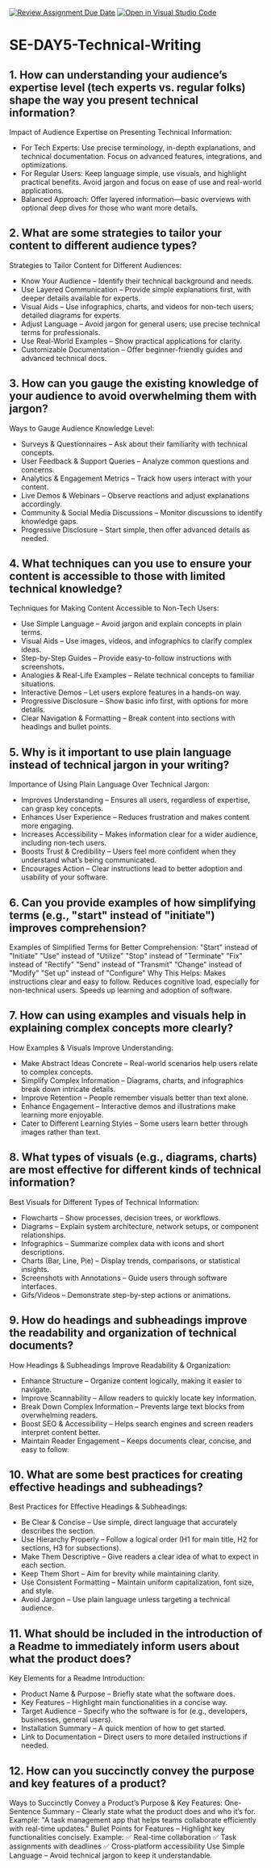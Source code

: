 [![Review Assignment Due Date](https://classroom.github.com/assets/deadline-readme-button-22041afd0340ce965d47ae6ef1cefeee28c7c493a6346c4f15d667ab976d596c.svg)](https://classroom.github.com/a/zsAR-pyY)
[![Open in Visual Studio Code](https://classroom.github.com/assets/open-in-vscode-2e0aaae1b6195c2367325f4f02e2d04e9abb55f0b24a779b69b11b9e10269abc.svg)](https://classroom.github.com/online_ide?assignment_repo_id=18554881&assignment_repo_type=AssignmentRepo)
# SE-DAY5-Technical-Writing
## 1. How can understanding your audience’s expertise level (tech experts vs. regular folks) shape the way you present technical information?
Impact of Audience Expertise on Presenting Technical Information:
- For Tech Experts: Use precise terminology, in-depth explanations, and technical documentation. Focus on advanced features, integrations, and optimizations.
- For Regular Users: Keep language simple, use visuals, and highlight practical benefits. Avoid jargon and focus on ease of use and real-world applications.
- Balanced Approach: Offer layered information—basic overviews with optional deep dives for those who want more details.
## 2. What are some strategies to tailor your content to different audience types?
Strategies to Tailor Content for Different Audiences:
- Know Your Audience – Identify their technical background and needs.
- Use Layered Communication – Provide simple explanations first, with deeper details available for experts.
- Visual Aids – Use infographics, charts, and videos for non-tech users; detailed diagrams for experts.
- Adjust Language – Avoid jargon for general users; use precise technical terms for professionals.
- Use Real-World Examples – Show practical applications for clarity.
- Customizable Documentation – Offer beginner-friendly guides and advanced technical docs.
## 3. How can you gauge the existing knowledge of your audience to avoid overwhelming them with jargon?
Ways to Gauge Audience Knowledge Level:
- Surveys & Questionnaires – Ask about their familiarity with technical concepts.
- User Feedback & Support Queries – Analyze common questions and concerns.
- Analytics & Engagement Metrics – Track how users interact with your content.
- Live Demos & Webinars – Observe reactions and adjust explanations accordingly.
- Community & Social Media Discussions – Monitor discussions to identify knowledge gaps.
- Progressive Disclosure – Start simple, then offer advanced details as needed.
## 4. What techniques can you use to ensure your content is accessible to those with limited technical knowledge?
Techniques for Making Content Accessible to Non-Tech Users:
- Use Simple Language – Avoid jargon and explain concepts in plain terms.
- Visual Aids – Use images, videos, and infographics to clarify complex ideas.
- Step-by-Step Guides – Provide easy-to-follow instructions with screenshots.
- Analogies & Real-Life Examples – Relate technical concepts to familiar situations.
- Interactive Demos – Let users explore features in a hands-on way.
- Progressive Disclosure – Show basic info first, with options for more details.
- Clear Navigation & Formatting – Break content into sections with headings and bullet points.
## 5. Why is it important to use plain language instead of technical jargon in your writing?
Importance of Using Plain Language Over Technical Jargon:
- Improves Understanding – Ensures all users, regardless of expertise, can grasp key concepts.
- Enhances User Experience – Reduces frustration and makes content more engaging.
- Increases Accessibility – Makes information clear for a wider audience, including non-tech users.
- Boosts Trust & Credibility – Users feel more confident when they understand what’s being communicated.
- Encourages Action – Clear instructions lead to better adoption and usability of your software.
## 6. Can you provide examples of how simplifying terms (e.g., "start" instead of "initiate") improves comprehension?
Examples of Simplified Terms for Better Comprehension:
"Start" instead of "Initiate"
"Use" instead of "Utilize"
"Stop" instead of "Terminate"
"Fix" instead of "Rectify"
"Send" instead of "Transmit"
"Change" instead of "Modify"
"Set up" instead of "Configure"
Why This Helps:
Makes instructions clear and easy to follow.
Reduces cognitive load, especially for non-technical users.
Speeds up learning and adoption of software.
## 7. How can using examples and visuals help in explaining complex concepts more clearly?
How Examples & Visuals Improve Understanding:
- Make Abstract Ideas Concrete – Real-world scenarios help users relate to complex concepts.
- Simplify Complex Information – Diagrams, charts, and infographics break down intricate details.
- Improve Retention – People remember visuals better than text alone.
- Enhance Engagement – Interactive demos and illustrations make learning more enjoyable.
- Cater to Different Learning Styles – Some users learn better through images rather than text.
## 8. What types of visuals (e.g., diagrams, charts) are most effective for different kinds of technical information?
Best Visuals for Different Types of Technical Information:
- Flowcharts – Show processes, decision trees, or workflows.
- Diagrams – Explain system architecture, network setups, or component relationships.
- Infographics – Summarize complex data with icons and short descriptions.
- Charts (Bar, Line, Pie) – Display trends, comparisons, or statistical insights.
- Screenshots with Annotations – Guide users through software interfaces.
- Gifs/Videos – Demonstrate step-by-step actions or animations.
## 9. How do headings and subheadings improve the readability and organization of technical documents?
How Headings & Subheadings Improve Readability & Organization:
- Enhance Structure – Organize content logically, making it easier to navigate.
- Improve Scannability – Allow readers to quickly locate key information.
- Break Down Complex Information – Prevents large text blocks from overwhelming readers.
- Boost SEO & Accessibility – Helps search engines and screen readers interpret content better.
- Maintain Reader Engagement – Keeps documents clear, concise, and easy to follow.
## 10. What are some best practices for creating effective headings and subheadings?
Best Practices for Effective Headings & Subheadings:
- Be Clear & Concise – Use simple, direct language that accurately describes the section.
- Use Hierarchy Properly – Follow a logical order (H1 for main title, H2 for sections, H3 for subsections).
- Make Them Descriptive – Give readers a clear idea of what to expect in each section.
- Keep Them Short – Aim for brevity while maintaining clarity.
- Use Consistent Formatting – Maintain uniform capitalization, font size, and style.
- Avoid Jargon – Use plain language unless targeting a technical audience.
## 11. What should be included in the introduction of a Readme to immediately inform users about what the product does?
Key Elements for a Readme Introduction:
- Product Name & Purpose – Briefly state what the software does.
- Key Features – Highlight main functionalities in a concise way.
- Target Audience – Specify who the software is for (e.g., developers, businesses, general users).
- Installation Summary – A quick mention of how to get started.
- Link to Documentation – Direct users to more detailed instructions if needed.
## 12. How can you succinctly convey the purpose and key features of a product?
Ways to Succinctly Convey a Product’s Purpose & Key Features:
One-Sentence Summary – Clearly state what the product does and who it’s for.
Example: "A task management app that helps teams collaborate efficiently with real-time updates."
Bullet Points for Features – Highlight key functionalities concisely.
Example:
✅ Real-time collaboration
✅ Task assignments with deadlines
✅ Cross-platform accessibility
Use Simple Language – Avoid technical jargon to keep it understandable.
